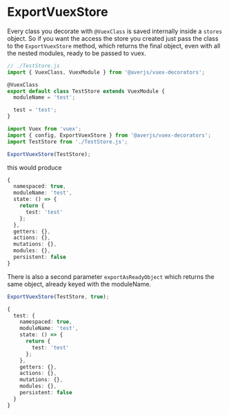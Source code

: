 # ExportVuexStore

Every class you decorate with `@VuexClass` is saved internally inside a `stores` object. So if you want the access the store you created just pass the class to the `ExportVuexStore` method, which returns the final object, even with all the nested modules, ready to be passed to vuex. 

```typescript
// ./TestStore.js
import { VuexClass, VuexModule } from '@averjs/vuex-decorators';

@VuexClass
export default class TestStore extends VuexModule {
  moduleName = 'test';

  test = 'test';
}
```

```typescript
import Vuex from 'vuex';
import { config, ExportVuexStore } from '@averjs/vuex-decorators';
import TestStore from './TestStore.js';

ExportVuexStore(TestStore);
```

this would produce

```typescript
{
  namespaced: true,
  moduleName: 'test',
  state: () => {
    return {
      test: 'test'
    };
  },
  getters: {},
  actions: {},
  mutations: {},
  modules: {},
  persistent: false
}
```

There is also a second parameter `exportAsReadyObject` which returns the same object, already keyed with the moduleName.

```typescript
ExportVuexStore(TestStore, true);

{
  test: {
    namespaced: true,
    moduleName: 'test',
    state: () => {
      return {
        test: 'test'
      };
    },
    getters: {},
    actions: {},
    mutations: {},
    modules: {},
    persistent: false
  }
}
```